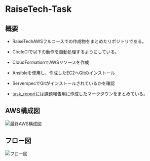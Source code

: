 # RaiseTech-Task

## 概要

- RaiseTechAWSフルコースでの作成物をまとめたリポジトリである。

- CircleCIで以下の動作を自動処理するようにしている。
 - CloudFormationでAWSリソースを作成
 - Ansibleを使用し、作成したEC2へGitのインストール
 - ServerspecでGitがインストールされているかを確認

- [task_report](https://github.com/Ekyo30/RaiseTech-Task/tree/main/task_report)には課題報告用に作成したマークダウンをまとめている。

## AWS構成図
![最終AWS構成図](https://user-images.githubusercontent.com/111736198/235822953-8101f1da-4799-4602-aebc-b7ef82ca7664.png)

## フロー図

![フロー図](https://user-images.githubusercontent.com/111736198/235823024-921a2d32-69ed-4b02-a518-2c197f82bf44.png)
